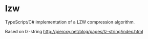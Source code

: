 # lzw

TypeScript/C# implementation of a LZW compression algorithm.

Based on lz-string
http://pieroxy.net/blog/pages/lz-string/index.html
